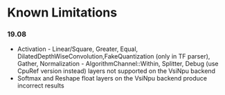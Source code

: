 # Known Limitations

### 19.08

* Activation - Linear/Square, Greater, Equal, DilatedDepthWiseConvolution,FakeQuantization (only in TF parser), Gather, Normalization - AlgorithmChannel::Within, Splitter, Debug (use CpuRef version instead) layers not supported on the VsiNpu backend
*  Softmax and Reshape float layers on the VsiNpu backend produce incorrect results

